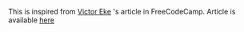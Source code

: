 This is inspired from [Victor Eke](https://www.freecodecamp.org/news/author/victoreke/) 's article in FreeCodeCamp. Article is available [here](https://www.freecodecamp.org/news/how-to-build-a-modal-with-javascript/) 